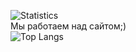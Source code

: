 ![Statistics](https://github-readme-stats.vercel.app/api?username=YouGro&show_icons=true&theme=tokyonight&custom_title=Статистика&count_private=true&locale=ru)  
 Мы работаем над сайтом;)  
![Top Langs](https://github-readme-stats.vercel.app/api/top-langs/?username=YouGro&theme=tokyonight&custom_title=Используемые+языки&locale=ru)
